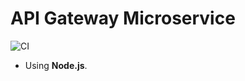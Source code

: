 # API Gateway Microservice

![CI](https://github.com/SeedyFiuba-G8/api_gateway/actions/workflows/default.yml/badge.svg)
<!-- [![codecov](https://codecov.io/gh/SeedyFiuba-G8/microservice_users/branch/main/graph/badge.svg?token=IEZBYB52SY)](https://codecov.io/gh/SeedyFiuba-G8/microservice_users) -->

* Using **Node.js**.
